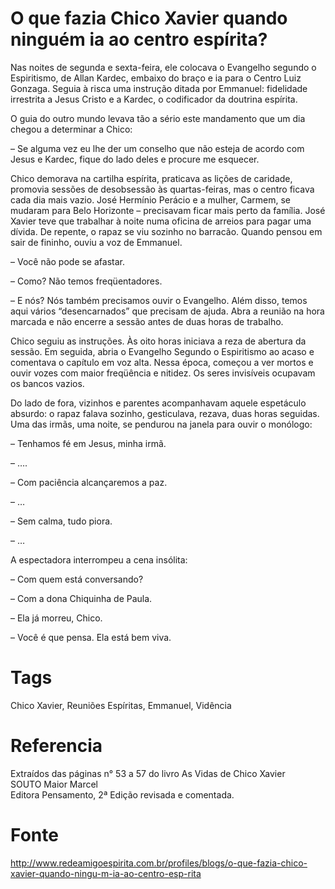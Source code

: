 # O que fazia Chico Xavier quando ninguém ia ao centro espírita?

Nas noites de segunda e sexta-feira, ele colocava o Evangelho segundo o Espiritismo, de Allan Kardec, embaixo do braço e ia para o Centro Luiz Gonzaga. Seguia à risca uma instrução ditada por Emmanuel: fidelidade irrestrita a Jesus Cristo e a Kardec, o codificador da doutrina espírita.

O guia do outro mundo levava tão a sério este mandamento que um dia chegou a determinar a Chico:

– Se alguma vez eu lhe der um conselho que não esteja de acordo com Jesus e Kardec, fique do lado deles e procure me esquecer.

Chico demorava na cartilha espírita, praticava as lições de caridade, promovia sessões de desobsessão às quartas-feiras, mas o centro ficava cada dia mais vazio. José Hermínio Perácio e a mulher, Carmem, se mudaram para Belo Horizonte – precisavam ficar mais perto da família. José Xavier teve que trabalhar à noite numa oficina de arreios para pagar uma dívida. De repente, o rapaz se viu sozinho no barracão. Quando pensou em sair de fininho, ouviu a voz de Emmanuel.

– Você não pode se afastar.

– Como? Não temos freqüentadores.

– E nós? Nós também precisamos ouvir o Evangelho. Além disso, temos aqui vários “desencarnados” que precisam de ajuda. Abra a reunião na hora marcada e não encerre a sessão antes de duas horas de trabalho.

Chico seguiu as instruções. Às oito horas iniciava a reza de abertura da sessão. Em seguida, abria o Evangelho Segundo o Espiritismo ao acaso e comentava o capítulo em voz alta. Nessa época, começou a ver mortos e ouvir vozes com maior freqüência e nitidez. Os seres invisíveis ocupavam os bancos vazios.

Do lado de fora, vizinhos e parentes acompanhavam aquele espetáculo absurdo: o rapaz falava sozinho, gesticulava, rezava, duas horas seguidas. Uma das irmãs, uma noite, se pendurou na janela para ouvir o monólogo:

– Tenhamos fé em Jesus, minha irmã.

– ….

– Com paciência alcançaremos a paz.

– …

– Sem calma, tudo piora.

– …

A espectadora interrompeu a cena insólita:

– Com quem está conversando?

– Com a dona Chiquinha de Paula.

– Ela já morreu, Chico.

– Você é que pensa. Ela está bem viva.


# Tags
Chico Xavier, Reuniões Espíritas, Emmanuel, Vidência


# Referencia
Extraídos das páginas n° 53 a 57 do livro As Vidas de Chico Xavier  
SOUTO Maior Marcel  
Editora Pensamento, 2ª Edição revisada e comentada.  


# Fonte
http://www.redeamigoespirita.com.br/profiles/blogs/o-que-fazia-chico-xavier-quando-ningu-m-ia-ao-centro-esp-rita

